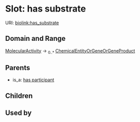 
# Slot: has substrate




URI: [biolink:has_substrate](https://w3id.org/biolink/vocab/has_substrate)


## Domain and Range

[MolecularActivity](MolecularActivity.md) &#8594;  <sub>0..\*</sub> [ChemicalEntityOrGeneOrGeneProduct](ChemicalEntityOrGeneOrGeneProduct.md)

## Parents

 *  is_a: [has participant](has_participant.md)

## Children


## Used by

